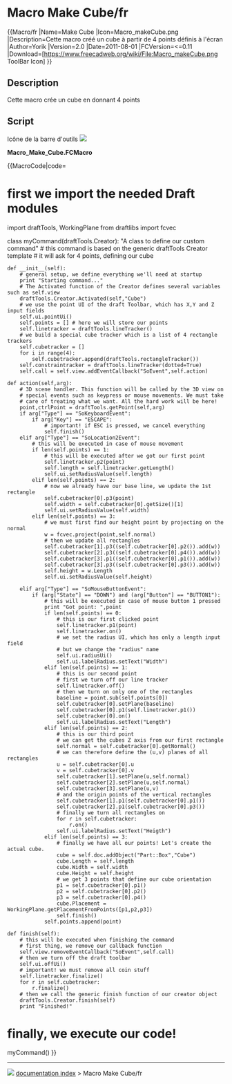 # Macro Make Cube/fr
{{Macro/fr
|Name=Make Cube
|Icon=Macro_makeCube.png
|Description=Cette macro créé un cube à partir de 4 points définis à l'écran
|Author=Yorik
|Version=2.0
|Date=2011-08-01
|FCVersion=<=0.11
|Download=[https://www.freecadweb.org/wiki/File:Macro_makeCube.png ToolBar Icon]
}}

## Description

Cette macro crée un cube en donnant 4 points

## Script

Icône de la barre d\'outils ![](images/Macro_makeCube.png )

**Macro\_Make\_Cube.FCMacro**


{{MacroCode|code=
# first we import the needed Draft modules
import draftTools, WorkingPlane
from draftlibs import fcvec

class myCommand(draftTools.Creator):
    "A class to define our custom command"
    # this command is based on the generic draftTools Creator template
    # it will ask for 4 points, defining our cube

    def __init__(self):
        # general setup, we define everything we'll need at startup
        print "Starting command..."
        # The Activated function of the Creator defines several variables such as self.view
        draftTools.Creator.Activated(self,"Cube")
        # we use the point UI of the draft Toolbar, which has X,Y and Z input fields
        self.ui.pointUi()
        self.points = [] # here we will store our points
        self.linetracker = draftTools.lineTracker()
        # we build a special cube tracker which is a list of 4 rectangle trackers
        self.cubetracker = []
        for i in range(4): 
            self.cubetracker.append(draftTools.rectangleTracker())
        self.constraintracker = draftTools.lineTracker(dotted=True)
        self.call = self.view.addEventCallback("SoEvent",self.action)

    def action(self,arg):
        # 3D scene handler. This function will be called by the 3D view on
        # special events such as keypress or mouse movements. We must take
        # care of treating what we want. All the hard work will be here!
        point,ctrlPoint = draftTools.getPoint(self,arg)
        if arg["Type"] == "SoKeyboardEvent": 
            if arg["Key"] == "ESCAPE":
                # important! if ESC is pressed, we cancel everything
                self.finish()
        elif arg["Type"] == "SoLocation2Event":
            # this will be executed in case of mouse movement
            if len(self.points) == 1:
                # this will be executed after we got our first point
                self.linetracker.p2(point)
                self.length = self.linetracker.getLength()
                self.ui.setRadiusValue(self.length)
            elif len(self.points) == 2:
                # now we already have our base line, we update the 1st rectangle
                self.cubetracker[0].p3(point)
                self.width = self.cubetracker[0].getSize()[1]
                self.ui.setRadiusValue(self.width)
            elif len(self.points) == 3:
                # we must first find our height point by projecting on the normal
                w = fcvec.project(point,self.normal)
                # then we update all rectangles
                self.cubetracker[1].p3((self.cubetracker[0].p2()).add(w))
                self.cubetracker[2].p3((self.cubetracker[0].p4()).add(w))
                self.cubetracker[3].p1((self.cubetracker[0].p1()).add(w))
                self.cubetracker[3].p3((self.cubetracker[0].p3()).add(w))
                self.height = w.Length
                self.ui.setRadiusValue(self.height)

        elif arg["Type"] == "SoMouseButtonEvent":
            if (arg["State"] == "DOWN") and (arg["Button"] == "BUTTON1"):
                # this will be executed in case of mouse button 1 pressed
                print "Got point: ",point
                if len(self.points) == 0:
                    # this is our first clicked point   
                    self.linetracker.p1(point)
                    self.linetracker.on()
                    # we set the radius UI, which has only a length input field
                    # but we change the "radius" name
                    self.ui.radiusUi()
                    self.ui.labelRadius.setText("Width")
                elif len(self.points) == 1:
                    # this is our second point
                    # first we turn off our line tracker
                    self.linetracker.off()
                    # then we turn on only one of the rectangles
                    baseline = point.sub(self.points[0])
                    self.cubetracker[0].setPlane(baseline)
                    self.cubetracker[0].p1(self.linetracker.p1())
                    self.cubetracker[0].on()
                    self.ui.labelRadius.setText("Length")
                elif len(self.points) == 2:
                    # this is our third point
                    # we can get the cubes Z axis from our first rectangle
                    self.normal = self.cubetracker[0].getNormal()
                    # we can therefore define the (u,v) planes of all rectangles
                    u = self.cubetracker[0].u
                    v = self.cubetracker[0].v
                    self.cubetracker[1].setPlane(u,self.normal)
                    self.cubetracker[2].setPlane(u,self.normal)
                    self.cubetracker[3].setPlane(u,v)
                    # and the origin points of the vertical rectangles
                    self.cubetracker[1].p1(self.cubetracker[0].p1())
                    self.cubetracker[2].p1(self.cubetracker[0].p3())
                    # finally we turn all rectangles on
                    for r in self.cubetracker:
                        r.on()
                    self.ui.labelRadius.setText("Heigth")
                elif len(self.points) == 3:
                    # finally we have all our points! Let's create the actual cube.
                    cube = self.doc.addObject("Part::Box","Cube")
                    cube.Length = self.length
                    cube.Width = self.width
                    cube.Height = self.height
                    # we get 3 points that define our cube orientation
                    p1 = self.cubetracker[0].p1()
                    p2 = self.cubetracker[0].p2()
                    p3 = self.cubetracker[0].p4()
                    cube.Placement = WorkingPlane.getPlacementFromPoints([p1,p2,p3])
                    self.finish()
                self.points.append(point)

    def finish(self):
        # this will be executed when finishing the command
        # first thing, we remove our callback function
        self.view.removeEventCallback("SoEvent",self.call)
        # then we turn off the draft toolbar
        self.ui.offUi()
        # important! we must remove all coin stuff
        self.linetracker.finalize()
        for r in self.cubetracker:
            r.finalize()
        # then we call the generic finish function of our creator object
        draftTools.Creator.finish(self)
        print "Finished!"

#  finally, we execute our code!
myCommand()
}}



---
![](images/Right_arrow.png) [documentation index](../README.md) > Macro Make Cube/fr
